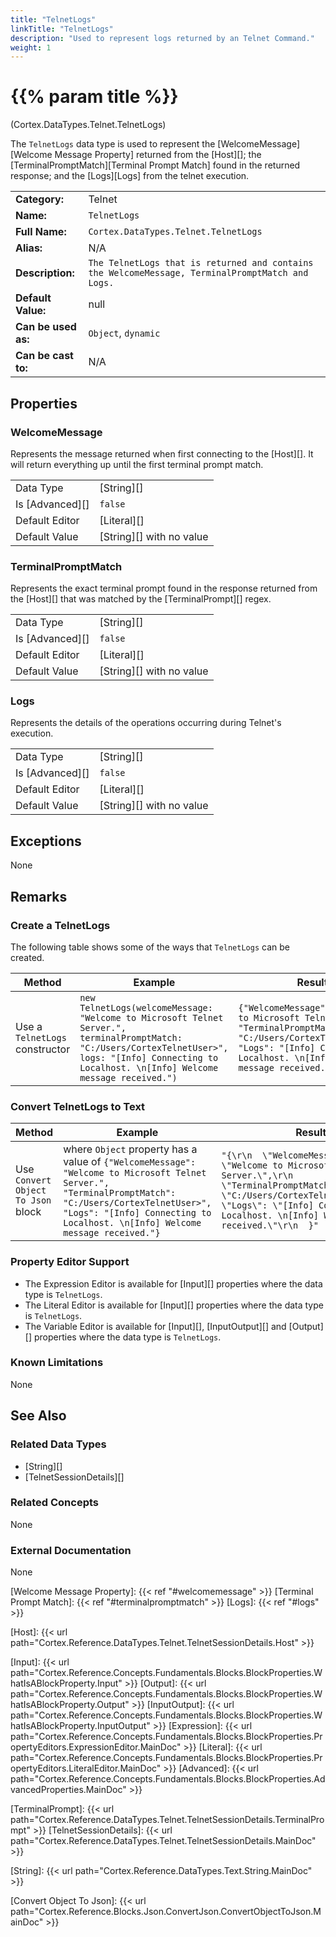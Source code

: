 ```yaml
---
title: "TelnetLogs"
linkTitle: "TelnetLogs"
description: "Used to represent logs returned by an Telnet Command."
weight: 1
---
```


# {{% param title %}}

<p class="namespace">(Cortex.DataTypes.Telnet.TelnetLogs)</p>

The `TelnetLogs` data type is used to represent the [WelcomeMessage][Welcome Message Property] returned from the [Host][]; the [TerminalPromptMatch][Terminal Prompt Match] found in the returned response; and the [Logs][Logs] from the telnet execution.

| | |
|-|-|
| **Category:**          | Telnet |
| **Name:**              | `TelnetLogs`                                      |
| **Full Name:**         | `Cortex.DataTypes.Telnet.TelnetLogs`         |
| **Alias:**             | N/A                                                    |
| **Description:**       | `The TelnetLogs that is returned and contains the WelcomeMessage, TerminalPromptMatch and Logs.` |
| **Default Value:**     | null                                                   |
| **Can be used as:**    | `Object`, `dynamic`                 |
| **Can be cast to:**    | N/A                                                    |

## Properties

### WelcomeMessage

Represents the message returned when first connecting to the [Host][]. It will return everything up until the first terminal prompt match.

| | |
|--------------------|---------------------------|
| Data Type | [String][] |
| Is [Advanced][] | `false` |
| Default Editor | [Literal][] |
| Default Value | [String][] with no value |

### TerminalPromptMatch

Represents the exact terminal prompt found in the response returned from the [Host][] that was matched by the [TerminalPrompt][] regex.

| | |
|--------------------|---------------------------|
| Data Type | [String][] |
| Is [Advanced][] | `false` |
| Default Editor | [Literal][] |
| Default Value | [String][] with no value |

### Logs

Represents the details of the operations occurring during Telnet's execution.

| | |
|--------------------|---------------------------|
| Data Type | [String][] |
| Is [Advanced][] | `false` |
| Default Editor | [Literal][] |
| Default Value | [String][] with no value |

## Exceptions

None

## Remarks

### Create a TelnetLogs

The following table shows some of the ways that `TelnetLogs` can be created.

| Method | Example | Result | Editor&nbsp;Support | Notes |
|-|-|-|-|-|
| Use a `TelnetLogs` constructor | `new TelnetLogs(welcomeMessage: "Welcome to Microsoft Telnet Server.", terminalPromptMatch: "C:/Users/CortexTelnetUser>", logs: "[Info] Connecting to Localhost. \n[Info] Welcome message received.")` | `{"WelcomeMessage": "Welcome to Microsoft Telnet Server.", "TerminalPromptMatch": "C:/Users/CortexTelnetUser>", "Logs": "[Info] Connecting to Localhost. \n[Info] Welcome message received."}` | Expression |  |

### Convert TelnetLogs to Text

| Method | Example | Result | Editor&nbsp;Support | Notes |
|-|-|-|-|-|
| Use `Convert Object To Json` block | where `Object` property has a value of `{"WelcomeMessage": "Welcome to Microsoft Telnet Server.", "TerminalPromptMatch": "C:/Users/CortexTelnetUser>", "Logs": "[Info] Connecting to Localhost. \n[Info] Welcome message received."}` | `"{\r\n  \"WelcomeMessage\": \"Welcome to Microsoft Telnet Server.\",\r\n    \"TerminalPromptMatch\": \"C:/Users/CortexTelnetUser>\",\r\n    \"Logs\": \"[Info] Connecting to Localhost. \n[Info] Welcome message received.\"\r\n  }"` | N/A  | See [Convert Object To Json][] |

### Property Editor Support

- The Expression Editor is available for [Input][] properties where the data type is `TelnetLogs`.
- The Literal Editor is available for [Input][] properties where the data type is `TelnetLogs`.
- The Variable Editor is available for [Input][], [InputOutput][] and [Output][] properties where the data type is `TelnetLogs`.

### Known Limitations

None

## See Also

### Related Data Types

- [String][]
- [TelnetSessionDetails][]

### Related Concepts

None

### External Documentation

None

[Welcome Message Property]: {{< ref "#welcomemessage" >}}
[Terminal Prompt Match]: {{< ref "#terminalpromptmatch" >}}
[Logs]: {{< ref "#logs" >}}

[Host]: {{< url path="Cortex.Reference.DataTypes.Telnet.TelnetSessionDetails.Host" >}}

[Input]: {{< url path="Cortex.Reference.Concepts.Fundamentals.Blocks.BlockProperties.WhatIsABlockProperty.Input" >}}
[Output]: {{< url path="Cortex.Reference.Concepts.Fundamentals.Blocks.BlockProperties.WhatIsABlockProperty.Output" >}}
[InputOutput]: {{< url path="Cortex.Reference.Concepts.Fundamentals.Blocks.BlockProperties.WhatIsABlockProperty.InputOutput" >}}
[Expression]: {{< url path="Cortex.Reference.Concepts.Fundamentals.Blocks.BlockProperties.PropertyEditors.ExpressionEditor.MainDoc" >}}
[Literal]: {{< url path="Cortex.Reference.Concepts.Fundamentals.Blocks.BlockProperties.PropertyEditors.LiteralEditor.MainDoc" >}}
[Advanced]: {{< url path="Cortex.Reference.Concepts.Fundamentals.Blocks.BlockProperties.AdvancedProperties.MainDoc" >}}

[TerminalPrompt]: {{< url path="Cortex.Reference.DataTypes.Telnet.TelnetSessionDetails.TerminalPrompt" >}}
[TelnetSessionDetails]: {{< url path="Cortex.Reference.DataTypes.Telnet.TelnetSessionDetails.MainDoc" >}}

[String]: {{< url path="Cortex.Reference.DataTypes.Text.String.MainDoc" >}}

[Convert Object To Json]: {{< url path="Cortex.Reference.Blocks.Json.ConvertJson.ConvertObjectToJson.MainDoc" >}}
